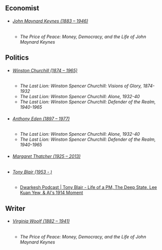 
## Economist
- ###### [John Maynard Keynes (1883 – 1946)](https://en.wikipedia.org/wiki/John_Maynard_Keynes)
	- _The Price of Peace: Money, Democracy, and the Life of John Maynard Keynes_
## Politics
- ###### [Winston Churchill (1874 – 1965)](https://en.wikipedia.org/wiki/Winston_Churchill)
	- _The Last Lion: Winston Spencer Churchill: Visions of Glory, 1874-1932_
	- _The Last Lion: Winston Spencer Churchill: Alone, 1932-40_
	- _The Last Lion: Winston Spencer Churchill: Defender of the Realm, 1940-1965_
- ###### [Anthony Eden (1897 – 1977)](https://en.wikipedia.org/wiki/Anthony_Eden)
	- _The Last Lion: Winston Spencer Churchill: Alone, 1932-40_
	- _The Last Lion: Winston Spencer Churchill: Defender of the Realm, 1940-1965_
- ###### [Margaret Thatcher (1925 – 2013)](https://en.wikipedia.org/wiki/Margaret_Thatcher)
- ###### [Tony Blair (1953 - )](https://en.wikipedia.org/wiki/Tony_Blair)
	- [Dwarkesh Podcast | Tony Blair - Life of a PM, The Deep State, Lee Kuan Yew, & AI's 1914 Moment](https://www.dwarkeshpatel.com/p/tony-blair)
## Writer
- ###### [Virginia Woolf (1882 – 1941)](https://en.wikipedia.org/wiki/Virginia_Woolf)
	- _The Price of Peace: Money, Democracy, and the Life of John Maynard Keynes_